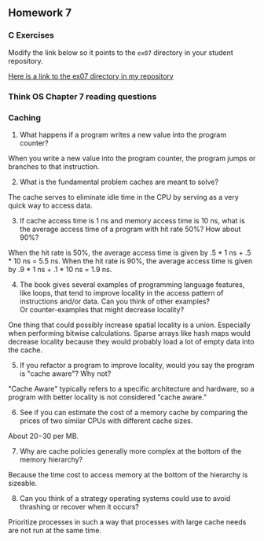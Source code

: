 ## Homework 7

### C Exercises

Modify the link below so it points to the `ex07` directory in your
student repository.

[Here is a link to the ex07 directory in my repository](https://github.com/adeaver/ExercisesInC/tree/master/exercises/ex07)

### Think OS Chapter 7 reading questions

### Caching

1) What happens if a program writes a new value into the program counter?

When you write a new value into the program counter, the program jumps or branches to that instruction.

2) What is the fundamental problem caches are meant to solve?

The cache serves to eliminate idle time in the CPU by serving as a very quick way to access data.

3) If cache access time is 1 ns and memory access time is 10 ns, what is the average
access time of a program with hit rate 50%?  How about 90%?

When the hit rate is 50%, the average access time is given by .5 * 1 ns + .5 * 10 ns = 5.5 ns.
When the hit rate is 90%, the average access time is given by .9 * 1 ns + .1 * 10 ns = 1.9 ns.

4) The book gives several examples of programming language features, like loops, that tend 
to improve locality in the access pattern of instructions and/or data.  Can you think of other examples?  
Or counter-examples that might decrease locality?

One thing that could possibly increase spatial locality is a union. Especially when performing bitwise calculations.
Sparse arrays like hash maps would decrease locality because they would probably load a lot of empty data into the cache.

5)  If you refactor a program to improve locality, would you say the program is "cache aware"?  Why not?

"Cache Aware" typically refers to a specific architecture and hardware, so a program with better locality is not considered "cache aware."

6) See if you can estimate the cost of a memory cache by comparing the prices of two similar CPUs with 
different cache sizes.

About $20-$30 per MB.

7) Why are cache policies generally more complex at the bottom of the memory hierarchy?

Because the time cost to access memory at the bottom of the hierarchy is sizeable.

8) Can you think of a strategy operating systems could use to avoid thrashing or recover when it occurs?

Prioritize processes in such a way that processes with large cache needs are not run at the same time.
